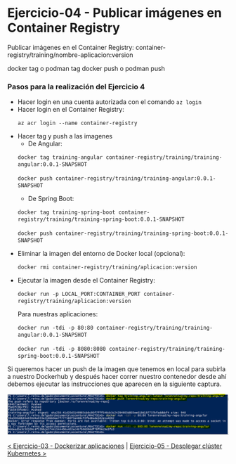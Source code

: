 # Ejercicio-04 - Publicar imágenes en Container Registry

Publicar imágenes en el Container Registry: container-registry/training/nombre-aplicacion:version

docker tag o podman tag docker push o podman push

### Pasos para la realización del Ejercicio 4

* Hacer login en una cuenta autorizada con el comando ```az login```
* Hacer login en el Container Registry:
  ```properties
  az acr login --name container-registry
  ```
* Hacer tag y push a las imagenes
  - De Angular:
  ```properties
  docker tag training-angular container-registry/training/training-angular:0.0.1-SNAPSHOT

  docker push container-registry/training/training-angular:0.0.1-SNAPSHOT
  ```
  - De Spring Boot:
  ```properties
  docker tag training-spring-boot container-registry/training/training-spring-boot:0.0.1-SNAPSHOT

  docker push container-registry/training/training-spring-boot:0.0.1-SNAPSHOT
  ```
* Eliminar la imagen del entorno de Docker local (opcional):
  ```properties
  docker rmi container-registry/training/aplicacion:version
  ```
* Ejecutar la imagen desde el Container Registry:
  ```properties
  docker run -p LOCAL_PORT:CONTAINER_PORT container-registry/training/aplicacion:version
  ```
  Para nuestras aplicaciones: 
  ```properties
  docker run -tdi -p 80:80 container-registry/training/training-angular:0.0.1-SNAPSHOT

  docker run -tdi -p 8080:8080 container-registry/training/training-spring-boot:0.0.1-SNAPSHOT
  ```


Si queremos hacer un push de la imagen que tenemos en local para subirla a nuestro Dockerhub y después hacer correr nuestro contenedor desde ahí debemos ejecutar las instrucciones que aparecen en la siguiente captura. 

![App dockerizada en Dockerhub](resources/1.PNG)



[< Ejercicio-03 - Dockerizar aplicaciones](../Ejercicio-03/) | [ Ejercicio-05 - Desplegar clúster Kubernetes >](../Ejercicio-05)

